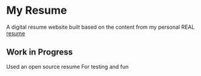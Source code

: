 # My Resume

A digital resume website built based on the content from my personal REAL [resume](./assets/resume.pdf)

## Work in Progress

Used an open source resume
For testing and fun
